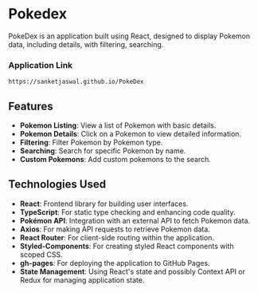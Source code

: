 # Pokedex

PokeDex is an application built using React, designed to display Pokemon data, including details, with filtering, searching.

### Application Link

```shell
https://sanketjaswal.github.io/PokeDex
```

## Features

- **Pokemon Listing**: View a list of Pokemon with basic details.
- **Pokemon Details**: Click on a Pokemon to view detailed information.
- **Filtering**: Filter Pokemon by Pokemon type.
- **Searching**: Search for specific Pokemon by name.
- **Custom Pokemons**: Add custom pokemons to the search. 

## Technologies Used

- **React**: Frontend library for building user interfaces.
- **TypeScript**: For static type checking and enhancing code quality.
- **Pokémon API**: Integration with an external API to fetch Pokemon data.
- **Axios**: For making API requests to retrieve Pokemon data.
- **React Router**: For client-side routing within the application.
- **Styled-Components**: For creating styled React components with scoped CSS.
- **gh-pages**: For deploying the application to GitHub Pages.
- **State Management**: Using React's state and possibly Context API or Redux for managing application state.
